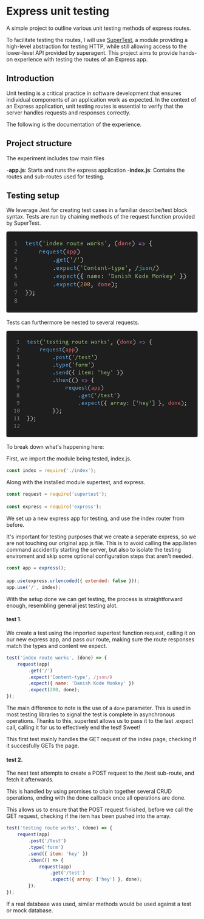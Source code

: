 # Express unit testing

A simple project to outline various unit testing methods of express routes.

To facilitate testing the routes, I will use [SuperTest](https://github.com/ladjs/supertest), a module providing a high-level abstraction for testing HTTP, while still allowing access to the lower-level API provided by superagent. This project aims to provide hands-on experience with testing the routes of an Express app.

## Introduction

Unit testing is a critical practice in software development that ensures individual components of an application work as expected. In the context of an Express application, unit testing routes is essential to verify that the server handles requests and responses correctly.

The following is the documentation of the experience.

## Project structure

The experiment includes tow main files

-**app.js**: Starts and runs the express application -**index.js**: Contains the routes and sub-routes used for testing.

## Testing setup

We leverage Jest for creating test cases in a familiar describe/test block syntax. Tests are run by chaining methods of the request function provided by SuperTest.

![Code 1, a unit test](./codesnaps/code1.png)

Tests can furthermore be nested to several requests.

![Code 2, a unit test with nesting](./codesnaps/code2.png)

To break down what's happening here:

First, we import the module being tested, index.js.

```javascript
const index = require('./index');
```

Along with the installed module supertest, and express.

```javascript
const request = require('supertest');

const express = require('express');
```

We set up a new express app for testing, and use the index router from before.

It's important for testing purposes that we create a seperate express, so we are not touching our original app.js file. This is to avoid calling the app.listen command accidently starting the server, but also to isolate the testing enviroment and skip some optional configuration steps that aren't needed.

```javascript
const app = express();

app.use(express.urlencoded({ extended: false }));
app.use('/', index);
```

With the setup done we can get testing, the process is straightforward enough, resembling general jest testing alot.

#### test 1.

We create a test using the imported supertest function request, calling it on our new express app, and pass our route, making sure the route responses match the types and content we expect.

```javascript
test('index route works', (done) => {
    request(app)
        .get('/')
        .expect('Content-type', /json/)
        .expect({ name: 'Danish Kode Monkey' })
        .expect(200, done);
});
```

The main difference to note is the use of a `done` parameter. This is used in most testing libraries to signal the test is complete in asynchronous operations. Thanks to this, supertest allows us to pass it to the last .expect call, calling it for us to effectively end the test! Sweet!

This first test mainly handles the GET request of the index page, checking if it succesfully GETs the page.

#### test 2.

The next test attempts to create a POST request to the /test sub-route, and fetch it afterwards.

This is handled by using promises to chain together several CRUD operations, ending with the done callback once all operations are done.

This allows us to ensure that the POST request finished, before we call the GET request, checking if the item has been pushed into the array.

```javascript
test('testing route works', (done) => {
    request(app)
        .post('/test')
        .type('form')
        .send({ item: 'hey' })
        .then(() => {
            request(app)
                .get('/test')
                .expect({ array: ['hey'] }, done);
        });
});
```

If a real database was used, similar methods would be used against a test or mock database.

